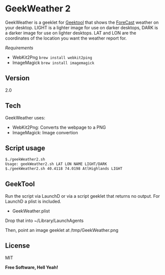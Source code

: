 GeekWeather 2
=============

GeekWeather is a geeklet for [Geektool] that shows the [ForeCast] weather on your desktop. LIGHT is a lighter image for use on darker desktops, DARK is a darker image for use on lighter desktops. LAT and LON are the coordinates of the location you want the weather report for.

*Requirements*
  - WebKit2Png  ```brew install webkit2ping```
  - ImageMagick ```brew install imagemagick```

Version
----
2.0

Tech
-----------

GeekWeather uses:

* WebKit2Png: Converts the  webpage to a PNG
* ImageMagick: Image convertion

Script usage
--------------

```sh
$./geekWeather2.sh
Usage: geekWeather2.sh LAT LON NAME LIGHT/DARK
$./geekWeather2.sh 40.4118 74.0198 AtlHighlands LIGHT
```

GeekTool
--------

Run the script via LaunchD or via a script geeklet that returns no output. For LaunchD a plist is included.

* GeekWeather.plist

Drop that into ~/Library/LaunchAgents

Then, point an image geeklet at /tmp/GeekWeather.png


License
----

MIT


**Free Software, Hell Yeah!**

[GeekTool]:http://projects.tynsoe.org/en/geektool/t/
[ForeCast]:http://forecast.io/


    